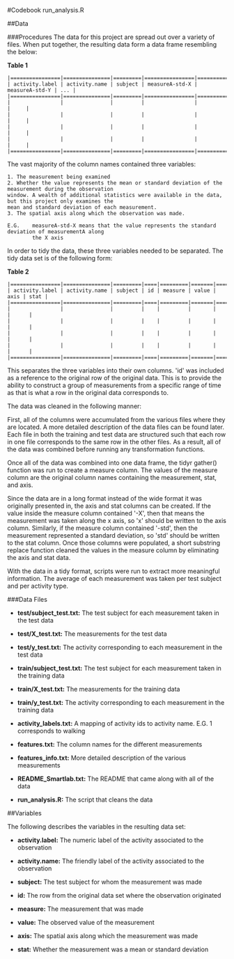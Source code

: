 #Codebook
run_analysis.R

##Data

###Procedures
The data for this project are spread out over a variety of files. When put together, the resulting data
form a data frame resembling the below:

**Table 1**
```
|================|===============|=========|================|================|=====|
| activity.label | activity.name | subject | measureA-std-X | measureA-std-Y | ... |
|================|===============|=========|================|================|=====|
|                |               |         |                |                |     |
|                |               |         |                |                |     |             
|                |               |         |                |                |     |             
|                |               |         |                |                |     |             
|================|===============|=========|================|================|=====|
```
The vast majority of the column names contained three variables:

	1. The measurement being examined
	2. Whether the value represents the mean or standard deviation of the measurement during the observation 
	window. A wealth of additional statistics were available in the data, but this project only examines the
	mean and standard deviation of each measurement.
	3. The spatial axis along which the observation was made.

	E.G. 	measureA-std-X means that the value represents the standard deviation of measurementA along 
			the X axis

In order to tidy the data, these three variables needed to be separated. The tidy data set is of
the following form:

**Table 2**
```
|================|===============|=========|====|=========|=======|======|======|
| activity.label | activity.name | subject | id | measure | value | axis | stat |
|================|===============|=========|====|=========|=======|======|======|
|                |               |         |    |         |       |      |      |
|                |               |         |    |         |       |      |      |
|                |               |         |    |         |       |      |      |
|                |               |         |    |         |       |      |      |
|================|===============|=========|====|=========|=======|======|======|
```
This separates the three variables into their own columns. 'id' was included as a reference to the original
row of the original data. This is to provide the ability to construct a group of measurements from a specific
range of time as that is what a row in the original data corresponds to.

The data was cleaned in the following manner:

First, all of the columns were accumulated from the various files where they are located. A more detailed 
description of the data files can be found later. Each file in both the training and test data are structured
such that each row in one file corresponds to the same row in the other files. As a result, all of the data was 
combined before running any transformation functions. 

Once all of the data was combined into one data frame, the tidyr gather() function was run to create a measure 
column. The values of the measure column are the original column names containing the measurement, stat, and 
axis. 

Since the data are in a long format instead of the wide format it was originally presented in, the axis and stat
columns can be created. If the value inside the measure column contained '-X', then that means the 
measurement was taken along the x axis, so 'x' should be written to the axis column. Similarly, if the 
measure column contained '-std', then the measurement represented a standard deviation, so 'std' should be 
written to the stat column. Once those columns were populated, a short substring replace function cleaned
the values in the measure column by eliminating the axis and stat data.

With the data in a tidy format, scripts were run to extract more meaningful information. The average of each
measurement was taken per test subject and per activity type.

###Data Files
* **test/subject_test.txt:**
	The test subject for each measurement taken in the test data

* **test/X_test.txt:**
	The measurements for the test data

* **test/y_test.txt:**
	The activity corresponding to each measurement in the test data

* **train/subject_test.txt:**
	The test subject for each measurement taken in the training data

* **train/X_test.txt:**
	The measurements for the training data

* **train/y_test.txt:**
	The activity corresponding to each measurement in the training data

* **activity_labels.txt:**
	A mapping of activity ids to activity name. E.G. 1 corresponds to walking

* **features.txt:**
	The column names for the different measurements

* **features_info.txt:**
	More detailed description of the various measurements

* **README_Smartlab.txt:**
	The README that came along with all of the data

* **run_analysis.R:**
	The script that cleans the data

##Variables

The following describes the variables in the resulting data set:

* **activity.label:**
	The numeric label of the activity associated to the observation

* **activity.name:**
	The friendly label of the activity associated to the observation

* **subject:**
	The test subject for whom the measurement was made

* **id:**
	The row from the original data set where the observation originated

* **measure:**
	The measurement that was made 

* **value:**
	The observed value of the measurement

* **axis:**
	The spatial axis along which the measurement was made

* **stat:**
	Whether the measurement was a mean or standard deviation


